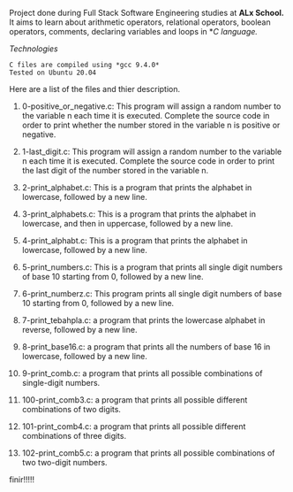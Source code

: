 Project done during Full Stack Software Engineering studies at **ALx School.** It aims to learn about arithmetic operators, relational operators, boolean operators, comments, declaring variables and loops in **C language.*

*Technologies*

    C files are compiled using *gcc 9.4.0*
    Tested on Ubuntu 20.04

Here are a list of the files and thier description.

1. 0-positive_or_negative.c: This program will assign a random number to the variable n each time it is executed. Complete the source code in order to print whether the number stored in the variable n is positive or negative.

2. 1-last_digit.c: This program will assign a random number to the variable n each time it is executed. Complete the source code in order to print the last digit of the number stored in the variable n.

3. 2-print_alphabet.c: This is a program that prints the alphabet in lowercase, followed by a new line.

4. 3-print_alphabets.c: This is a program that prints the alphabet in lowercase, and then in uppercase, followed by a new line.

5. 4-print_alphabt.c: This is a program that prints the alphabet in lowercase, followed by a new line.

6. 5-print_numbers.c: This is a program that prints all single digit numbers of base 10 starting from 0, followed by a new line.

7. 6-print_numberz.c: This program prints all single digit numbers of base 10 starting from 0, followed by a new line.

8. 7-print_tebahpla.c: a program that prints the lowercase alphabet in reverse, followed by a new line.

9. 8-print_base16.c: a program that prints all the numbers of base 16 in lowercase, followed by a new line.

10. 9-print_comb.c: a program that prints all possible combinations of single-digit numbers.

11. 100-print_comb3.c: a program that prints all possible different combinations of two digits.

12. 101-print_comb4.c: a program that prints all possible different combinations of three digits.

13. 102-print_comb5.c: a program that prints all possible combinations of two two-digit numbers.

finir!!!!!
